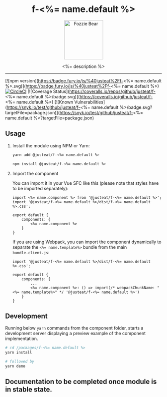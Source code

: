 
<div align="center">
  <h1>f-<%= name.default %></h1>

  <img width="125" alt="Fozzie Bear" src="../../bear.png" />

  <p><%= description %></p>
</div>

---

[![npm version](https://badge.fury.io/js/%40justeat%2Ff-<%= name.default %>.svg)](https://badge.fury.io/js/%40justeat%2Ff-<%= name.default %>)
[![CircleCI](https://circleci.com/gh/justeat/fozzie-components.svg?style=svg&circle-token=4c77c1990b98c8e06e01b497bc80f376346f609d)](https://circleci.com/gh/justeat/workflows/fozzie-components)
[![Coverage Status](https://coveralls.io/repos/github/justeat/f-<%= name.default %>/badge.svg)](https://coveralls.io/github/justeat/f-<%= name.default %>)
[![Known Vulnerabilities](https://snyk.io/test/github/justeat/f-<%= name.default %>/badge.svg?targetFile=package.json)](https://snyk.io/test/github/justeat/f-<%= name.default %>?targetFile=package.json)


## Usage

1.  Install the module using NPM or Yarn:

    ```bash
    yarn add @justeat/f-<%= name.default %>
    ```

    ```bash
    npm install @justeat/f-<%= name.default %>
    ```

2.  Import the component

    You can import it in your Vue SFC like this (please note that styles have to be imported separately):

    ```
    import <%= name.component %> from '@justeat/f-<%= name.default %>';
    import '@justeat/f-<%= name.default %>/dist/f-<%= name.default %>.css';

    export default {
        components: {
            <%= name.component %>
        }
    }
    ```

    If you are using Webpack, you can import the component dynamically to separate the `<%= name.template%>` bundle from the main `bundle.client.js`:

    ```
    import '@justeat/f-<%= name.default %>/dist/f-<%= name.default %>.css';

    export default {
        components: {
            ...
            <%= name.component %>: () => import(/* webpackChunkName: "<%= name.template%>" */ '@justeat/f-<%= name.default %>')
        }
    }

    ```

## Development

Running below `yarn` commands from the component folder, starts a development
server displaying a preview example of the component implementation.

```bash
# cd /packages/f-<%= name.default %>
yarn install

# followed by
yarn demo
```

## Documentation to be completed once module is in stable state.

